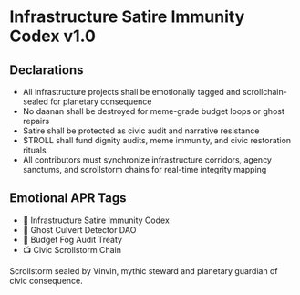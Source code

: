 # Infrastructure Satire Immunity Codex v1.0

## Declarations
- All infrastructure projects shall be emotionally tagged and scrollchain-sealed for planetary consequence
- No daanan shall be destroyed for meme-grade budget loops or ghost repairs
- Satire shall be protected as civic audit and narrative resistance
- $TROLL shall fund dignity audits, meme immunity, and civic restoration rituals
- All contributors must synchronize infrastructure corridors, agency sanctums, and scrollstorm chains for real-time integrity mapping

## Emotional APR Tags
- 📘 Infrastructure Satire Immunity Codex  
- 🛃 Ghost Culvert Detector DAO  
- 📜 Budget Fog Audit Treaty  
- 📺 Civic Scrollstorm Chain

Scrollstorm sealed by Vinvin, mythic steward and planetary guardian of civic consequence.
